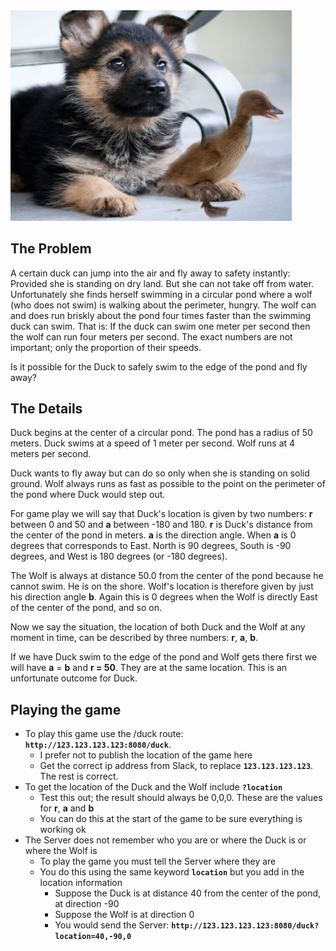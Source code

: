 <img src="https://raw.githubusercontent.com/robfatland/othermathclub/master/images/misc/duck_and_wolf.png" alt="drawing" width="450"/>


## The Problem

A certain duck can jump into the air and fly away to safety instantly: Provided she is standing on dry land.
But she can not take off from water. Unfortunately she finds herself swimming in a circular pond 
where a wolf (who does not swim) is walking about the perimeter, hungry. The wolf can and does 
run briskly about the pond four times faster than the swimming duck can swim. 
That is: If the duck can swim one meter per second then the wolf can run four meters 
per second. The exact numbers are not important; only the proportion of their speeds.


Is it possible for the Duck to safely swim to the edge of the pond and fly away?


## The Details


Duck begins at the center of a circular pond. The pond has a radius of 50 meters.
Duck swims at a speed of 1 meter per second. Wolf runs at 4 meters per second.


Duck wants to fly away but can do so only when she is standing on solid ground.
Wolf always runs as fast as possible to the point on the perimeter of the pond 
where Duck would step out. 


For game play we will say that Duck's location is given by two numbers:
**r** between 0 and 50 and **a** between -180 and 180. **r** is Duck's 
distance from the center of the pond in meters. **a** is the direction
angle. When **a** is 0 degrees that corresponds to East. 
North is 90 degrees, 
South is -90 degrees, and West is 180 degrees (or -180 degrees). 


The Wolf is always at distance 50.0 from the center of the pond because he 
cannot swim. He is on the shore.  Wolf's location is therefore given
by just his direction angle **b**. Again this is 0 degrees
when the Wolf is directly East of the center of the pond, and so on. 


Now we say the situation, the location of both Duck and the Wolf at any moment 
in time, can be described by three numbers: **r**, **a**, **b**. 


If we have Duck swim to the edge of the pond and Wolf gets there first we will have **a** = **b**
and **r = 50**. They are at the same location. This is an unfortunate outcome for Duck. 


## Playing the game

- To play this game use the /duck route: **`http://123.123.123.123:8080/duck`**. 
    - I prefer not to publish the location of the game here
    - Get the correct ip address from Slack, to replace **`123.123.123.123`**. The rest is correct.
- To get the location of the Duck and the Wolf include **`?location`**
    - Test this out; the result should always be 0,0,0. These are the values for **r**, **a** and **b**
    - You can do this at the start of the game to be sure everything is working ok
- The Server does not remember who you are or where the Duck is or where the Wolf is
    - To play the game you must tell the Server where they are
    - You do this using the same keyword **`location`** but you add in the location information
        - Suppose the Duck is at distance 40 from the center of the pond, at direction -90
        - Suppose the Wolf is at direction 0
        - You would send the Server: **`http://123.123.123.123:8080/duck?location=40,-90,0`**

